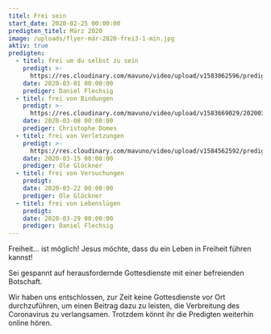 ```yaml
---
titel: Frei sein
start_date: 2020-02-25 00:00:00
predigten_titel: März 2020
image: /uploads/flyer-mär-2020-frei3-1-min.jpg
aktiv: true
predigten:
  - titel: frei um du selbst zu sein
    predigt: >-
      https://res.cloudinary.com/mavuno/video/upload/v1583062596/predigten/Frei%20sein/20200301_Predigt_Flechsig_Frei_sein_01.mp3
    date: 2020-03-01 00:00:00
    prediger: Daniel Flechsig
  - titel: frei von Bindungen
    predigt: >-
      https://res.cloudinary.com/mavuno/video/upload/v1583669029/20200308_Predigt_Domes_Frei_sein_02.mp3
    date: 2020-03-08 00:00:00
    prediger: Christophe Domes
  - titel: frei von Verletzungen
    predigt: >-
      https://res.cloudinary.com/mavuno/video/upload/v1584562592/predigten/Frei%20sein/2020-03-15_FREI_SEIN_-_von_Verletzungen_-_Ole_Glockner.mp3
    date: 2020-03-15 00:00:00
    prediger: Ole Glöckner
  - titel: frei von Versuchungen
    predigt:
    date: 2020-03-22 00:00:00
    prediger: Ole Glöckner
  - titel: frei von Lebenslügen
    predigt:
    date: 2020-03-29 00:00:00
    prediger: Daniel Flechsig
---
```


Freiheit… ist möglich\! Jesus möchte, dass du ein Leben in Freiheit führen kannst\!

Sei gespannt auf herausfordernde Gottesdienste mit einer befreienden Botschaft.

Wir haben uns entschlossen, zur Zeit keine Gottesdienste vor Ort durchzuführen, um einen Beitrag dazu zu leisten, die Verbreitung des Coronavirus zu verlangsamen. Trotzdem könnt ihr die Predigten weiterhin online hören. &nbsp;&nbsp;&nbsp;

&nbsp;